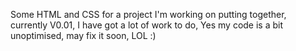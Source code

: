 Some HTML and CSS for a project I'm working on putting together, currently V0.01, I have got a lot of work to do, 
Yes my code is a bit unoptimised, may fix it soon, LOL :)
